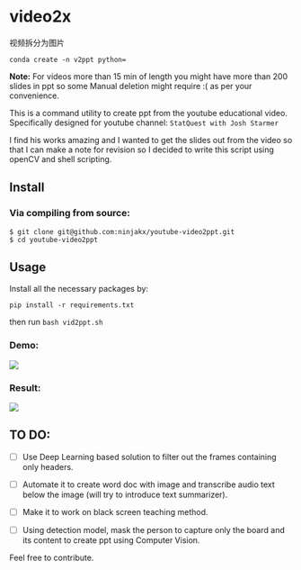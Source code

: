 # video2x   

视频拆分为图片    

```
conda create -n v2ppt python=

```


**Note:** For videos more than 15 min of length you might have more than 200 slides in ppt so some Manual deletion might require :( as per your convenience.

This is a command utility to create ppt from the youtube educational video. 
Specifically designed for youtube channel: `StatQuest with Josh Starmer` 

I find his works amazing and I wanted to get the slides out from the video so that I can make a note for revision so I decided to write this script using openCV and shell scripting.

## Install
### Via compiling from source:
```console
$ git clone git@github.com:ninjakx/youtube-video2ppt.git
$ cd youtube-video2ppt
```

## Usage
Install all the necessary packages by:

`pip install -r requirements.txt`

then run `bash vid2ppt.sh`

### Demo:

![](https://github.com/ninjakx/youtube-video2ppt/blob/main/out1.png)

### Result:
 
![](https://github.com/ninjakx/youtube-video2ppt/blob/ebaf74d3c55192b1c4a832d147fe9fea08fa098b/output.png)

## TO DO:

- [ ] Use Deep Learning based solution to filter out the frames containing only headers.
- [ ] Automate it to create word doc with image and transcribe audio text below the image (will try to introduce text summarizer).
- [ ] Make it to work on black screen teaching method.
- [ ] Using detection model, mask the person to capture only the board and its content to create ppt using Computer Vision.


Feel free to contribute.



